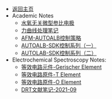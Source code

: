 <!-- notes/_sidebar.md -->

- [返回主页](/)
- Academic Notes
  - [水氧无关微型参比电极](notes/glassSealedSilverReferenceElectrode.md)
  - [力曲线处理笔记](notes/forcecurveDealling.md)
  - [AFM-AUTOALB控制策略](notes/AFM-AUTOLAB-Strategy.md)
  - [AUTOALB-SDK控制系列（一）](notes/AUTOALB-SDK-Control1.md)
  - [AUTOLAB-SDK控制系列（二）](notes/PicoviewAndAUTOLAB-Final.md)
- Electrochemical Spectroscopy Notes:
  - [等效电路元件-Gerischer Element](notes/GerischerElement.md)
  - [等效电路原件-T Element](notes/TElement.md)
  - [等效电路原件-O Element](notes/OElement.md)
  - [DRT文献笔记-2021-09](notes/DRT_Notes_2021-09.md)
